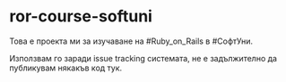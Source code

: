 # ror-course-softuni

Това е проекта ми за изучаване на #Ruby_on_Rails в #СофтУни.

Използвам го заради issue tracking системата, не е задължително да публикувам някакъв код тук.
